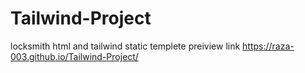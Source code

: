 # Tailwind-Project
locksmith html and tailwind static templete 
preiview link https://raza-003.github.io/Tailwind-Project/

